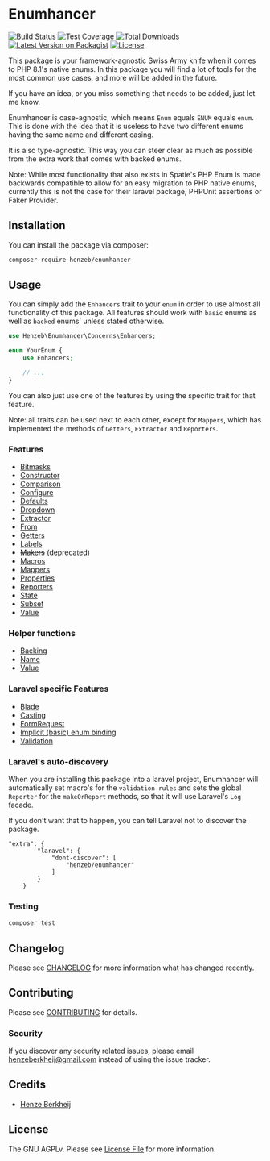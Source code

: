 # Enumhancer

[![Build Status](https://github.com/henzeb/enumhancer/workflows/tests/badge.svg)](https://github.com/henzeb/enumhancer/actions)
[![Test Coverage](https://api.codeclimate.com/v1/badges/5cee34b5dd839b0c2cdd/test_coverage)](https://codeclimate.com/github/henzeb/enumhancer/test_coverage)
[![Total Downloads](https://img.shields.io/packagist/dt/henzeb/enumhancer.svg)](https://packagist.org/packages/henzeb/enumhancer)
[![Latest Version on Packagist](https://img.shields.io/packagist/v/henzeb/enumhancer.svg)](https://packagist.org/packages/henzeb/enumhancer)
[![License](https://img.shields.io/packagist/l/henzeb/enumhancer)](https://packagist.org/packages/henzeb/enumhancer)

This package is your framework-agnostic Swiss Army knife when it comes to
PHP 8.1's native enums. In this package you will find a lot of tools for
the most common use cases, and more will be added in the future.

If you have an idea, or you miss something that needs to be added, just let me
know.

Enumhancer is case-agnostic, which means `Enum` equals `ENUM` equals `enum`.
This is done with the idea that it is useless to have two different enums
having the same name and different casing.

It is also type-agnostic. This way you can steer clear as much as possible
from the extra work that comes with backed enums.

Note: While most functionality that also exists in Spatie's PHP Enum is made
backwards compatible to allow for an easy migration to PHP native enums,
currently this is not the case for their laravel package, PHPUnit assertions or
Faker Provider.

## Installation

You can install the package via composer:

```bash
composer require henzeb/enumhancer
```

## Usage

You can simply add the `Enhancers` trait to your `enum` in order to use almost
all functionality of this package. All features should work with `basic` enums as
well as `backed` enums' unless stated otherwise.

```php
use Henzeb\Enumhancer\Concerns\Enhancers;

enum YourEnum {
    use Enhancers;

    // ...
}
```

You can also just use one of the features by using the specific trait for that
feature.

Note: all traits can be used next to each other, except for `Mappers`, which has
implemented the methods of `Getters`, `Extractor` and `Reporters`.

### Features

- [Bitmasks](docs/bitmasks.md)
- [Constructor](docs/constructor.md)
- [Comparison](docs/comparison.md)
- [Configure](docs/configure.md)
- [Defaults](docs/defaults.md)
- [Dropdown](docs/dropdown.md)
- [Extractor](docs/extractor.md)
- [From](docs/from.md)
- [Getters](docs/getters.md)
- [Labels](docs/labels.md)
- ~~[Makers](docs/makers.md)~~ (deprecated)
- [Macros](docs/macros.md)
- [Mappers](docs/mappers.md)
- [Properties](docs/properties.md)
- [Reporters](docs/reporters.md)
- [State](docs/state.md)
- [Subset](docs/subset.md)
- [Value](docs/value.md)

### Helper functions

- [Backing](docs/functions.md#backing)
- [Name](docs/functions.md#name)
- [Value](docs/functions.md#value)

### Laravel specific Features

- [Blade](docs/blade.md)
- [Casting](docs/casting.md)
- [FormRequest](docs/formrequests.md)
- [Implicit (basic) enum binding](docs/binding.md)
- [Validation](docs/laravel.validation.md)

### Laravel's auto-discovery

When you are installing this package into a laravel project, Enumhancer will
automatically set macro's for the `validation rules` and sets the global
`Reporter` for the `makeOrReport` methods, so that it will use Laravel's
`Log` facade.

If you don't want that to happen, you can tell Laravel not to discover the
package.

```composer
"extra": {
        "laravel": {
            "dont-discover": [
                "henzeb/enumhancer"
            ]
        }
    }
```

### Testing

```bash
composer test
```

## Changelog

Please see [CHANGELOG](CHANGELOG.md) for more information what has changed
recently.

## Contributing

Please see [CONTRIBUTING](CONTRIBUTING.md) for details.

### Security

If you discover any security related issues, please email
henzeberkheij@gmail.com instead of using the issue tracker.

## Credits

- [Henze Berkheij](https://github.com/henzeb)

## License

The GNU AGPLv. Please see [License File](LICENSE.md) for more information.

